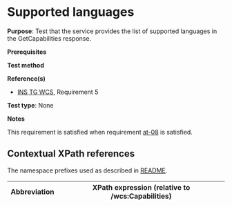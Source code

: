 # Supported languages

**Purpose**: Test that the service provides the list of supported languages in the GetCapabilities response.

**Prerequisites**

**Test method**

**Reference(s)**

* [INS TG WCS](https://inspire.ec.europa.eu/id/document/tg/download-wcs), Requirement 5

**Test type**: None

**Notes**

This requirement is satisfied when requirement [at-08](./at08-list-supported-languages.md) is satisfied.

## Contextual XPath references

The namespace prefixes used as described in [README](./README.md#namespaces).

| Abbreviation                                               |  XPath expression (relative to /wcs:Capabilities) |
| --------------------------------------------------- | -------------------------------------------------------------- |
